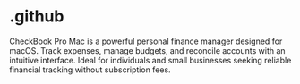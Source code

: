 # .github
CheckBook Pro Mac is a powerful personal finance manager designed for macOS. Track expenses, manage budgets, and reconcile accounts with an intuitive interface. Ideal for individuals and small businesses seeking reliable financial tracking without subscription fees.
